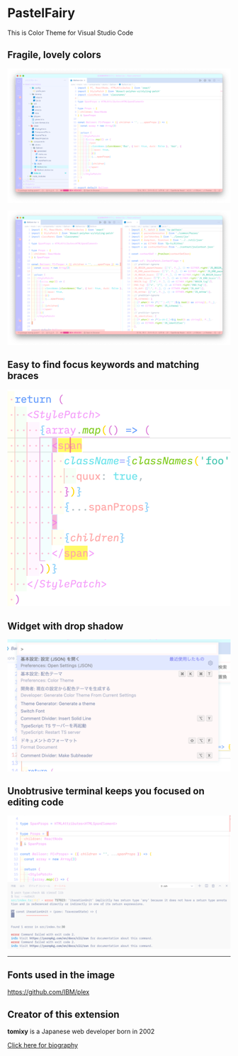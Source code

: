 # PastelFairy

This is Color Theme for Visual Studio Code

## Fragile, lovely colors

![Fragile, lovely colors](https://github.com/tetracalibers/PastelFairy/raw/for-initial-commit/img/code.png)

![Beautiful borders of the split editor](https://github.com/tetracalibers/PastelFairy/raw/for-initial-commit/img/split.png)

## Easy to find focus keywords and matching braces

![Easy to find focus keywords and matching braces](https://github.com/tetracalibers/PastelFairy/raw/for-initial-commit/img/match.png)

## Widget with drop shadow

![Widget with drop shadow](https://github.com/tetracalibers/PastelFairy/raw/for-initial-commit/img/widget_re.png)

## Unobtrusive terminal keeps you focused on editing code

![Unobtrusive terminal keeps you focused on editing code](https://github.com/tetracalibers/PastelFairy/raw/for-initial-commit/img/terminal.png)

---

## Fonts used in the image

https://github.com/IBM/plex

## Creator of this extension

**tomixy** is a Japanese web developer born in 2002

[Click here for biography](https://tetracalibers.notion.site/tetracalibers/React-polyhexUI-30b94fb9fc054d4da667539ef35f42c6#bc6da2aa652745ecb834ca5d33e0fd90)

